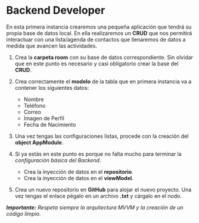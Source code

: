# Backend Developer

En esta primera instancia crearemos una pequeña aplicación que tendrá su propia base de datos local. En ella realizaremos un __CRUD__ que nos permitirá interactuar con una lista/agenda de contactos que llenaremos de datos a medida que avancen las actividades.

1. Crea la __carpeta room__ con su base de datos correspondiente. Sin olvidar que en este punto es necesario y casi obligatorio crear la base del __CRUD__.

2. Crea correctamente el __modelo__ de la tabla que en primera instancia va a contener los siguientes datos:
    - Nombre
    - Teléfono
    - Correo
    - Imagen de Perfil
    - Fecha de Nacimiento

3. Una vez tengas las configuraciones listas, procede con la creación del __object AppModule__.

4. Si ya estás en este punto es porque no falta mucho para terminar la _configuración básica del Backend_.
    - Crea la inyección de datos en el __repositorio__.
    - Crea la inyección de datos en el __viewModel__.

5. Crea un nuevo repositorio en __GitHub__ para alojar el nuevo proyecto. Una vez tengas el enlace pégalo en un archivo __.txt__ y cárgalo en el nodo.

*__Importante:__ Respeta siempre la arquitectura MVVM y la creación de un código limpio.*